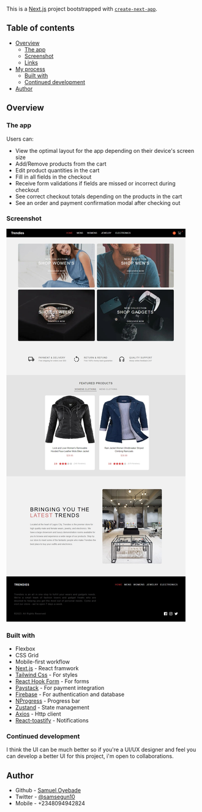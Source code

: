 This is a [Next.js](https://nextjs.org/) project bootstrapped with [`create-next-app`](https://github.com/vercel/next.js/tree/canary/packages/create-next-app).

<!-- ## Getting Started

First, run the development server:

```bash
npm run dev
# or
yarn dev
# or
pnpm dev
```

Open [http://localhost:3000](http://localhost:3000) with your browser to see the result.

You can start editing the page by modifying `pages/index.tsx`. The page auto-updates as you edit the file.

[API routes](https://nextjs.org/docs/api-routes/introduction) can be accessed on [http://localhost:3000/api/hello](http://localhost:3000/api/hello). This endpoint can be edited in `pages/api/hello.ts`.

The `pages/api` directory is mapped to `/api/*`. Files in this directory are treated as [API routes](https://nextjs.org/docs/api-routes/introduction) instead of React pages.

This project uses [`next/font`](https://nextjs.org/docs/basic-features/font-optimization) to automatically optimize and load Inter, a custom Google Font. -->

## Table of contents

-   [Overview](#overview)
    -   [The app](#the-app)
    -   [Screenshot](#screenshot)
    -   [Links](#links)
-   [My process](#my-process)
    -   [Built with](#built-with)
    -   [Continued development](#continued-development)
-   [Author](#author)

## Overview

### The app

Users can:

-   View the optimal layout for the app depending on their device's screen size
-   Add/Remove products from the cart
-   Edit product quantities in the cart
-   Fill in all fields in the checkout
-   Receive form validations if fields are missed or incorrect during checkout
-   See correct checkout totals depending on the products in the cart
-   See an order and payment confirmation modal after checking out

### Screenshot

![screenshot](./trendies-screenshot.jpeg)

### Built with

-   Flexbox
-   CSS Grid
-   Mobile-first workflow
-   [Next.js](https://nextjs.org/) - React framwork
-   [Tailwind Css](https://tailwindcss.com/) - For styles
-   [React Hook Form](https://react-hook-form.com/) - For forms
-   [Paystack](https://paystack.com/) - For payment integration
-   [Firebase](https://firebase.google.com/) - For authentication and database
-   [NProgress](https://www.npmjs.com/package/nprogress) - Progress bar
-   [Zustand](https://www.npmjs.com/package/zustand) - State management
-   [Axios](https://www.npmjs.com/package/axios) - Http client
-   [React-toastify](https://www.npmjs.com/package/react-toastify) - Notifications

### Continued development

I think the UI can be much better so if you're a UI/UX designer and feel you can develop a better UI for this project, i'm open to collaborations.

## Author

-   Github - [Samuel Oyebade](https://github.com/Samsegun/)
-   Twitter - [@samsegun10](https://www.twitter.com/samsegun10)
-   Mobile - +2348094942824
